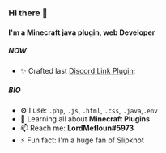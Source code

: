 ### Hi there 👋

#### I'm a Minecraft java plugin, web Developer

##### NOW

- ✨ Crafted last [Discord Link Plugin](https://github.com/LordMefloun/LinkDiscord);

##### BIO

- ⚙️ I use: `.php`, `.js`, `.html`, `.css`, `.java`,`.env` 
- 🌱 Learning all about **Minecraft Plugins**
- 📫 Reach me: **LordMefloun#5973**
- ⚡️ Fun fact: I'm a huge fan of Slipknot

